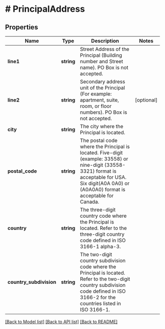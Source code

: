 # # PrincipalAddress

## Properties

Name | Type | Description | Notes
------------ | ------------- | ------------- | -------------
**line1** | **string** | Street Address of the Principal (Building number and Street name). PO Box is not accepted. |
**line2** | **string** | Secondary address unit of the Principal (For example: apartment, suite, room, or floor numbers). PO Box is not accepted. | [optional]
**city** | **string** | The city where the Principal is located. |
**postal_code** | **string** | The postal code where the Principal is located. Five-digit (example: 33558) or nine-digit (33558-3321) format is acceptable for USA. Six digit(A0A 0A0) or (A0A0A0) format is acceptable for Canada. |
**country** | **string** | The three-digit country code where the Principal is located. Refer to the three-digit country code defined in ISO 3166-1 alpha-3. |
**country_subdivision** | **string** | The two-digit country subdivision code where the Principal is located. Refer to the two-digit country subdivision code defined in  ISO 3166-2 for the countries listed in ISO 3166-1. |

[[Back to Model list]](../../README.md#models) [[Back to API list]](../../README.md#endpoints) [[Back to README]](../../README.md)

